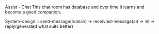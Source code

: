 Assist - Chat
This chat room has database and over time it learns and become a good companion.

System-design ::
send-message(human) -> receivied-message(ai) -> ml -> reply(generated what suits better)

